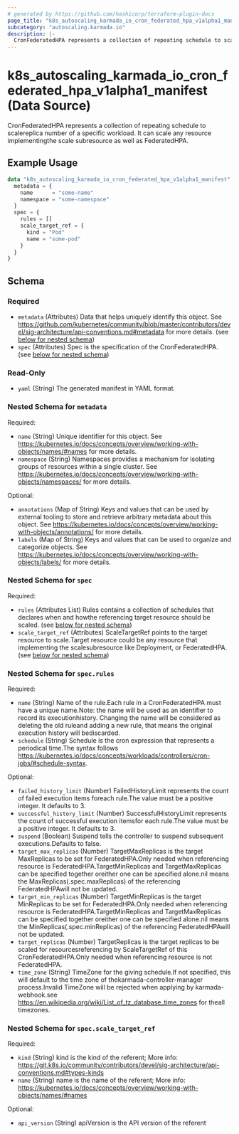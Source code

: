 ```yaml
---
# generated by https://github.com/hashicorp/terraform-plugin-docs
page_title: "k8s_autoscaling_karmada_io_cron_federated_hpa_v1alpha1_manifest Data Source - terraform-provider-k8s"
subcategory: "autoscaling.karmada.io"
description: |-
  CronFederatedHPA represents a collection of repeating schedule to scalereplica number of a specific workload. It can scale any resource implementingthe scale subresource as well as FederatedHPA.
---
```


# k8s_autoscaling_karmada_io_cron_federated_hpa_v1alpha1_manifest (Data Source)

CronFederatedHPA represents a collection of repeating schedule to scalereplica number of a specific workload. It can scale any resource implementingthe scale subresource as well as FederatedHPA.

## Example Usage

```terraform
data "k8s_autoscaling_karmada_io_cron_federated_hpa_v1alpha1_manifest" "example" {
  metadata = {
    name      = "some-name"
    namespace = "some-namespace"
  }
  spec = {
    rules = []
    scale_target_ref = {
      kind = "Pod"
      name = "some-pod"
    }
  }
}
```

<!-- schema generated by tfplugindocs -->
## Schema

### Required

- `metadata` (Attributes) Data that helps uniquely identify this object. See https://github.com/kubernetes/community/blob/master/contributors/devel/sig-architecture/api-conventions.md#metadata for more details. (see [below for nested schema](#nestedatt--metadata))
- `spec` (Attributes) Spec is the specification of the CronFederatedHPA. (see [below for nested schema](#nestedatt--spec))

### Read-Only

- `yaml` (String) The generated manifest in YAML format.

<a id="nestedatt--metadata"></a>
### Nested Schema for `metadata`

Required:

- `name` (String) Unique identifier for this object. See https://kubernetes.io/docs/concepts/overview/working-with-objects/names/#names for more details.
- `namespace` (String) Namespaces provides a mechanism for isolating groups of resources within a single cluster. See https://kubernetes.io/docs/concepts/overview/working-with-objects/namespaces/ for more details.

Optional:

- `annotations` (Map of String) Keys and values that can be used by external tooling to store and retrieve arbitrary metadata about this object. See https://kubernetes.io/docs/concepts/overview/working-with-objects/annotations/ for more details.
- `labels` (Map of String) Keys and values that can be used to organize and categorize objects. See https://kubernetes.io/docs/concepts/overview/working-with-objects/labels/ for more details.


<a id="nestedatt--spec"></a>
### Nested Schema for `spec`

Required:

- `rules` (Attributes List) Rules contains a collection of schedules that declares when and howthe referencing target resource should be scaled. (see [below for nested schema](#nestedatt--spec--rules))
- `scale_target_ref` (Attributes) ScaleTargetRef points to the target resource to scale.Target resource could be any resource that implementing the scalesubresource like Deployment, or FederatedHPA. (see [below for nested schema](#nestedatt--spec--scale_target_ref))

<a id="nestedatt--spec--rules"></a>
### Nested Schema for `spec.rules`

Required:

- `name` (String) Name of the rule.Each rule in a CronFederatedHPA must have a unique name.Note: the name will be used as an identifier to record its executionhistory. Changing the name will be considered as deleting the old ruleand adding a new rule, that means the original execution history will bediscarded.
- `schedule` (String) Schedule is the cron expression that represents a periodical time.The syntax follows https://kubernetes.io/docs/concepts/workloads/controllers/cron-jobs/#schedule-syntax.

Optional:

- `failed_history_limit` (Number) FailedHistoryLimit represents the count of failed execution items foreach rule.The value must be a positive integer. It defaults to 3.
- `successful_history_limit` (Number) SuccessfulHistoryLimit represents the count of successful execution itemsfor each rule.The value must be a positive integer. It defaults to 3.
- `suspend` (Boolean) Suspend tells the controller to suspend subsequent executions.Defaults to false.
- `target_max_replicas` (Number) TargetMaxReplicas is the target MaxReplicas to be set for FederatedHPA.Only needed when referencing resource is FederatedHPA.TargetMinReplicas and TargetMaxReplicas can be specified together oreither one can be specified alone.nil means the MaxReplicas(.spec.maxReplicas) of the referencing FederatedHPAwill not be updated.
- `target_min_replicas` (Number) TargetMinReplicas is the target MinReplicas to be set for FederatedHPA.Only needed when referencing resource is FederatedHPA.TargetMinReplicas and TargetMaxReplicas can be specified together oreither one can be specified alone.nil means the MinReplicas(.spec.minReplicas) of the referencing FederatedHPAwill not be updated.
- `target_replicas` (Number) TargetReplicas is the target replicas to be scaled for resourcesreferencing by ScaleTargetRef of this CronFederatedHPA.Only needed when referencing resource is not FederatedHPA.
- `time_zone` (String) TimeZone for the giving schedule.If not specified, this will default to the time zone of thekarmada-controller-manager process.Invalid TimeZone will be rejected when applying by karmada-webhook.see https://en.wikipedia.org/wiki/List_of_tz_database_time_zones for theall timezones.


<a id="nestedatt--spec--scale_target_ref"></a>
### Nested Schema for `spec.scale_target_ref`

Required:

- `kind` (String) kind is the kind of the referent; More info: https://git.k8s.io/community/contributors/devel/sig-architecture/api-conventions.md#types-kinds
- `name` (String) name is the name of the referent; More info: https://kubernetes.io/docs/concepts/overview/working-with-objects/names/#names

Optional:

- `api_version` (String) apiVersion is the API version of the referent
